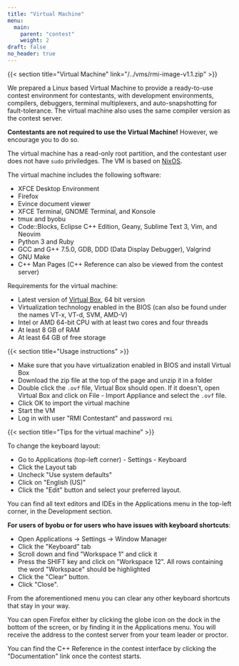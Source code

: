 ```yaml
---
title: "Virtual Machine"
menu:
  main:
    parent: "contest"
    weight: 2
draft: false
no_header: true
---
```


{{< section title="Virtual Machine" link="/../vms/rmi-image-v1.1.zip" >}}

We prepared a Linux based Virtual Machine to provide a ready-to-use contest environment for contestants, with development environments, compilers, debuggers,
terminal multiplexers, and auto-snapshotting for fault-tolerance. The virtual machine also uses the same compiler version as the contest server.

**Contestants are not required to use the Virtual Machine!** However, we encourage you to do so.

The virtual machine has a read-only root partition, and the contestant user does not have `sudo`
priviledges. The VM is based on [NixOS](https://nixos.org).

The virtual machine includes the following software:

* XFCE Desktop Environment
* Firefox
* Evince document viewer
* XFCE Terminal, GNOME Terminal, and Konsole
* tmux and byobu
* Code::Blocks, Eclipse C++ Edition, Geany, Sublime Text 3, Vim, and Neovim
* Python 3 and Ruby
* GCC and G++ 7.5.0, GDB, DDD (Data Display Debugger), Valgrind
* GNU Make
* C++ Man Pages (C++ Reference can also be viewed from the contest server)

Requirements for the virtual machine:

* Latest version of [Virtual Box](https://www.virtualbox.org/), 64 bit version
* Virtualization technology enabled in the BIOS (can also be found under the names VT-x, VT-d, SVM, AMD-V)
* Intel or AMD 64-bit CPU with at least two cores and four threads
* At least 8 GB of RAM
* At least 64 GB of free storage

{{< section title="Usage instructions" >}}

* Make sure that you have virtualization enabled in BIOS and install Virtual Box
* Download the zip file at the top of the page and unzip it in a folder
* Double click the `.ovf` file, Virtual Box should open. If it doesn't, open Virtual Box and click on File - Import Appliance and select the `.ovf` file.
* Click OK to import the virtual machine
* Start the VM
* Log in with user "RMI Contestant" and password `rmi`

{{< section title="Tips for the virtual machine" >}}

To change the keyboard layout:
- Go to Applications (top-left corner) - Settings - Keyboard
- Click the Layout tab
- Uncheck "Use system defaults"
- Click on "English (US)"
- Click the "Edit" button and select your preferred layout.

You can find all text editors and IDEs in the Applications menu in the top-left corner,
in the Development section.

**For users of byobu or for users who have issues with keyboard shortcuts**:
* Open Applications -> Settings -> Window Manager
* Click the "Keyboard" tab
* Scroll down and find "Workspace 1" and click it
* Press the SHIFT key and click on "Workspace 12". All rows containing the word "Workspace" should be
highlighted
* Click the "Clear" button.
* Click "Close".

From the aforementioned menu you can clear any other keyboard shortcuts that stay in your way.

You can open Firefox either by clicking the globe icon on the dock
in the bottom of the screen, or by finding it in the Applications menu.
You will receive the address to the contest server from your team leader or proctor.

You can find the C++ Reference in the contest interface by clicking the "Documentation" link once the
contest starts.

